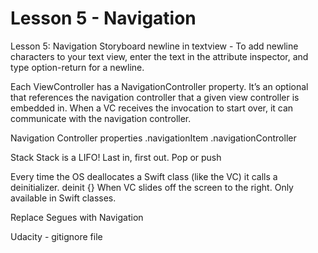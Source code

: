 # Lesson 5 - Navigation



Lesson 5: Navigation
Storyboard 
newline in textview - To add newline characters to your text view, enter the text in the attribute inspector, and type option-return for a newline. 

Each ViewController has a NavigationController property. It’s an optional that references the navigation controller that a given view controller is embedded in. When a VC receives the invocation to start over, it can communicate with the navigation controller.

Navigation Controller properties
.navigationItem
.navigationController


Stack
Stack is a LIFO! Last in, first out.
Pop or push

Every time the OS deallocates a Swift class (like the VC) it calls a deinitializer.
deinit {} When VC slides off the screen to the right.
Only available in Swift classes.

Replace Segues with Navigation

Udacity - gitignore file

